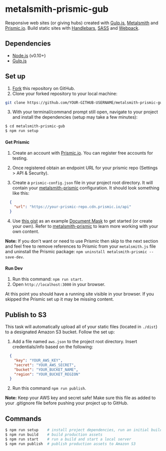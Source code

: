# metalsmith-prismic-gub

Responsive web sites (or giving hubs) created with [Gulp.js](http://gulpjs.com/), [Metalsmith](http://www.metalsmith.io/) and [Prismic.io](https://prismic.io/). Build static sites with [Handlebars](http://handlebarsjs.com/), [SASS](http://sass-lang.com/) and [Webpack](http://webpack.github.io/).

## Dependencies

- [Node.js](https://nodejs.org/) (v0.10+)
- [Gulp.js](http://gulpjs.com/)

## Set up

1. [Fork](https://help.github.com/articles/fork-a-repo/) this repository on GitHub.
2. Clone your forked repository to your local machine:

  ```sh
  git clone https://github.com/YOUR-GITHUB-USERNAME/metalsmith-prismic-gub.git
  ```
3. With your terminal/command prompt still open, navigate to your project and install the dependencies (setup may take a few minutes):

  ```sh
  $ cd metalsmith-prismic-gub
  $ npm run setup
  ```

#### Get Prismic

1. Create an account with [Prismic.io](https://prismic.io/). You can register free accounts for testing.

2. Once registered obtain an endpoint URL for your prismic repo (Settings > API & Security).

3. Create a `prismic-config.json` file in your project root directory. It will contain your [metalsmith-prismic](https://github.com/mbanting/metalsmith-prismic) configuration. It should look something like this:

  ```json
    {
      "url": "https://your-prismic-repo.cdn.prismic.io/api"
    }
  ```
4. Use [this gist](https://gist.github.com/slwen/f093c8ac5b6fdd16ecb2) as an example [Document Mask](https://developers.prismic.io/documentation/repository-administrators-manual#document-masks) to get started (or create your own). Refer to [metalsmith-prismic](https://github.com/mbanting/metalsmith-prismic) to learn more working with your own content.

**Note:** If you don't want or need to use Prismic then skip to the next section and feel free to remove references to Prismic from your `metalsmith.js` file and uninstall the Prismic package: `npm uninstall metalsmith-prismic --save-dev`.

#### Run Dev

1. Run this command: `npm run start`.
2. Open `http://localhost:3000` in your browser.

At this point you should have a running site visible in your browser. If you skipped the Prismic set up it may be missing content.

## Publish to S3

This task will automatically upload all of your static files (located in `./dist`) to a designated Amazon S3 bucket. Follow the set up:

1. Add a file named `aws.json` to the project root directory. Insert credentials/info based on the following:

  ```json
    {
      "key": "YOUR_AWS_KEY",
      "secret": "YOUR_AWS_SECRET",
      "bucket": "YOUR_BUCKET_NAME",
      "region": "YOUR_BUCKET_REGION"
    }
  ```
2. Run this command `npm run publish`.

**Note:** Keep your AWS key and secret safe! Make sure this file as added to your .gitignore file before pushing your project up to GitHub.


## Commands

```sh
$ npm run setup    # install project dependencies, run an initial build
$ npm run build    # build production assets
$ npm run start    # run a build and start a local server
$ npm run publish  # publish production assets to Amazon S3
```
